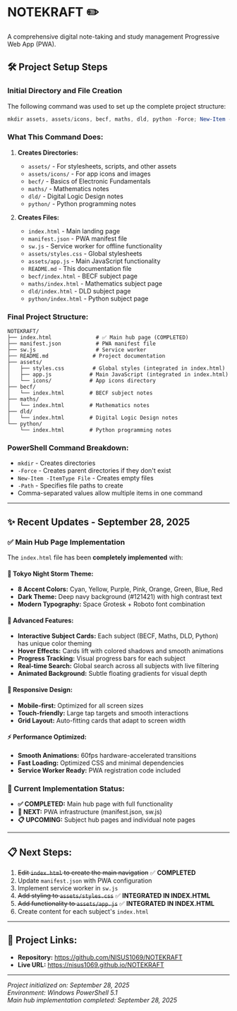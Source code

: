 # NOTEKRAFT ✏️

A comprehensive digital note-taking and study management Progressive Web App (PWA).

## 🛠️ Project Setup Steps

### Initial Directory and File Creation

The following command was used to set up the complete project structure:

```powershell
mkdir assets, assets/icons, becf, maths, dld, python -Force; New-Item -ItemType File -Path index.html, manifest.json, sw.js, assets/styles.css, assets/app.js, README.md, becf/index.html, maths/index.html, dld/index.html, python/index.html -Force
```

### What This Command Does:

1. **Creates Directories:**
   - `assets/` - For stylesheets, scripts, and other assets
   - `assets/icons/` - For app icons and images
   - `becf/` - Basics of Electronic Fundamentals
   - `maths/` - Mathematics notes
   - `dld/` - Digital Logic Design notes
   - `python/` - Python programming notes

2. **Creates Files:**
   - `index.html` - Main landing page
   - `manifest.json` - PWA manifest file
   - `sw.js` - Service worker for offline functionality
   - `assets/styles.css` - Global stylesheets
   - `assets/app.js` - Main JavaScript functionality
   - `README.md` - This documentation file
   - `becf/index.html` - BECF subject page
   - `maths/index.html` - Mathematics subject page
   - `dld/index.html` - DLD subject page
   - `python/index.html` - Python subject page

### Final Project Structure:

```
NOTEKRAFT/
├── index.html              # ✅ Main hub page (COMPLETED)
├── manifest.json           # PWA manifest file
├── sw.js                   # Service worker
├── README.md              # Project documentation
├── assets/
│   ├── styles.css         # Global styles (integrated in index.html)
│   ├── app.js            # Main JavaScript (integrated in index.html)
│   └── icons/            # App icons directory
├── becf/
│   └── index.html        # BECF subject notes
├── maths/
│   └── index.html        # Mathematics notes
├── dld/
│   └── index.html        # Digital Logic Design notes
└── python/
    └── index.html        # Python programming notes
```

### PowerShell Command Breakdown:

- `mkdir` - Creates directories
- `-Force` - Creates parent directories if they don't exist
- `New-Item -ItemType File` - Creates empty files
- `-Path` - Specifies file paths to create
- Comma-separated values allow multiple items in one command

---

## ✨ **Recent Updates - September 28, 2025**

### ✅ **Main Hub Page Implementation**
The `index.html` file has been **completely implemented** with:

#### **🎨 Tokyo Night Storm Theme:**
- **8 Accent Colors:** Cyan, Yellow, Purple, Pink, Orange, Green, Blue, Red
- **Dark Theme:** Deep navy background (#121421) with high contrast text
- **Modern Typography:** Space Grotesk + Roboto font combination

#### **🚀 Advanced Features:**
- **Interactive Subject Cards:** Each subject (BECF, Maths, DLD, Python) has unique color theming
- **Hover Effects:** Cards lift with colored shadows and smooth animations
- **Progress Tracking:** Visual progress bars for each subject
- **Real-time Search:** Global search across all subjects with live filtering
- **Animated Background:** Subtle floating gradients for visual depth

#### **📱 Responsive Design:**
- **Mobile-first:** Optimized for all screen sizes
- **Touch-friendly:** Large tap targets and smooth interactions
- **Grid Layout:** Auto-fitting cards that adapt to screen width

#### **⚡ Performance Optimized:**
- **Smooth Animations:** 60fps hardware-accelerated transitions
- **Fast Loading:** Optimized CSS and minimal dependencies
- **Service Worker Ready:** PWA registration code included

### **🎯 Current Implementation Status:**
- **✅ COMPLETED:** Main hub page with full functionality
- **🔄 NEXT:** PWA infrastructure (manifest.json, sw.js)
- **📋 UPCOMING:** Subject hub pages and individual note pages

---

## 📋 **Next Steps:**

1. ~~Edit `index.html` to create the main navigation~~ ✅ **COMPLETED**
2. Update `manifest.json` with PWA configuration
3. Implement service worker in `sw.js`
4. ~~Add styling to `assets/styles.css`~~ ✅ **INTEGRATED IN INDEX.HTML**
5. ~~Add functionality to `assets/app.js`~~ ✅ **INTEGRATED IN INDEX.HTML**
6. Create content for each subject's `index.html`

---

## 🔗 **Project Links:**
- **Repository:** https://github.com/NISUS1069/NOTEKRAFT
- **Live URL:** https://nisus1069.github.io/NOTEKRAFT

---

*Project initialized on: September 28, 2025*  
*Environment: Windows PowerShell 5.1*  
*Main hub implementation completed: September 28, 2025*